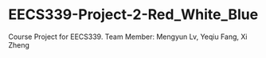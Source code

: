 EECS339-Project-2-Red_White_Blue
================================
Course Project for EECS339. Team Member: Mengyun Lv, Yeqiu Fang, Xi Zheng
